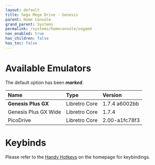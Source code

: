 ```yaml
---
layout: default
title: Sega Mega Drive - Genesis
parent: Home Console
grand_parent: Systems
permalink: /systems/homeconsole/segamd
nav_enabled: true
has_children: false
has_toc: false
---
```


# Available Emulators

The default option has been ***marked***.

| Name                 | Type             | Version           |
|:---------------------|:-----------------|:------------------|
| **Genesis Plus GX**  | Libretro Core    | 1.7.4 a6002bb     |
| Genesis Plus GX Wide | Libretro Core    | 1.7.4             |
| PicoDrive            | Libretro Core    | 2.00-a1fc78f3     |


# Keybinds 

Please refer to the [Handy Hotkeys](/#handyhotkeys) on the homepage for keybindings.